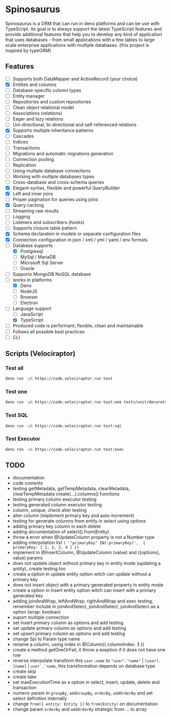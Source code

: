 # Spinosaurus

Spinosaurus is a ORM that can run in deno platforms and can be use with
TypeScript. Its goal is to always support the latest TypeScript features and
provide additional features that help you to develop any kind of application
that uses databases - from small applications with a few tables to large scale
enterprise applications with multiple databases. (this project is inspired by
typeORM)

## Features

- [ ] Supports both DataMapper and ActiveRecord (your choice)
- [x] Entities and columns
- [ ] Database-specific column types
- [ ] Entity manager
- [ ] Repositories and custom repositories
- [ ] Clean object relational model
- [ ] Associations (relations)
- [ ] Eager and lazy relations
- [ ] Uni-directional, bi-directional and self-referenced relations
- [x] Supports multiple inheritance patterns
- [ ] Cascades
- [ ] Indices
- [ ] Transactions
- [ ] Migrations and automatic migrations generation
- [ ] Connection pooling
- [ ] Replication
- [ ] Using multiple database connections
- [ ] Working with multiple databases types
- [ ] Cross-database and cross-schema queries
- [x] Elegant-syntax, flexible and powerful QueryBuilder
- [x] Left and inner joins
- [ ] Proper pagination for queries using joins
- [x] Query caching
- [ ] Streaming raw results
- [ ] Logging
- [ ] Listeners and subscribers (hooks)
- [ ] Supports closure table pattern
- [x] Schema declaration in models or separate configuration files
- [x] Connection configuration in json / xml / yml / yaml / env formats
- [ ] Database supports
  - [x] Postgresql
  - [ ] MySql / MariaDB
  - [ ] Microsoft Sql Server
  - [ ] Oracle
- [ ] Supports MongoDB NoSQL database
- [ ] works in platforms
  - [x] Deno
  - [ ] NodeJS
  - [ ] Browser
  - [ ] Electron
- [ ] Language support
  - [ ] JavaScript
  - [x] TypeScript
- [ ] Produced code is performant, flexible, clean and maintainable
- [ ] Follows all possible best practices
- [ ] CLI

## Scripts (Velociraptor)

### Test all

```bash
deno run -qA https://code.velociraptor.run test
```

### Test one

```bash
deno run -qA https://code.velociraptor.run test:one tests/unit/decorator_column_executor_test.ts
```

### Test SQL

```bash
deno run -qA https://code.velociraptor.run test:sql
```

### Test Executor

```bash
deno run -qA https://code.velociraptor.run test:exec
```

## TODO

- documentation
- code coments
- testing getMetadata, getTempMetadata, clearMetadata, clearTempMetadata
  create(...).columns() functions
- testing primary column executor testing
- testing generated column executor testing
- column, unique, check alter testing
- alter column (implement primary key and auto-increment)
- testing for generate columns from entity in select using options
- adding primary key column in each delete
- adding documentation of select().from(Entity)
- throw a error when @UpdateColumn property is not a Number type
- adding interpolation list
  `( '"primaryKey" IN(:primaryKey)',  { primaryKey: [ 1, 2, 3, 4 ] })`
- implement in @InsertColumn, @UpdateColumn (value) and ({options}, value)
  params
- does not update object without primary key in entity mode (updating a antity),
  create testing too
- create a option in update entity option witch can update without a primary key
- does not insert object with a primary generated property in entity mode
- create a option in insert entity option witch can insert with a primary
  generated key
- adding joinAndWrap, leftAndWrap, rigthAndWrap and exec testing, remember
  include in joinAndSelect, joinAndSelect, joinAndSelect as a option (wrap:
  boolean)
- suport multiple connection
- set insert primary column as options and add testing
- set update primary column as options and add testing
- set upsert primary column as options and add testing
- change Spi to Param type name
- rename a column, using index in @Column({ columnIndex: 3 })
- create a method getOneOrFail, it throw a exeption if it does not have one row
- reverse interpolate transform this `user.name` to `"user"."name"` |
  `[user].[name]` | ``user`.`name``, this transformation depends on database
  type
- create skip
- create take
- set maxExecutionTime as a option in select, insert, update, delete and
  transaction
- numeric param in `groupBy`, `addGroupBy`, `orderBy`, `addOrderBy` and set
  select definition internally
- change `from({ entity: Entity })` to `from(Entity)` on documentation
- change param `orderBy` and `addOrderBy` strategic from ... to array
